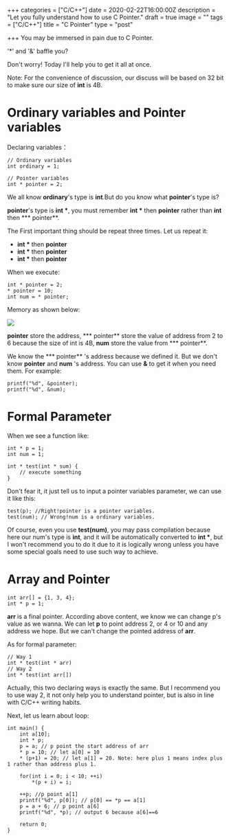 +++
categories = ["C/C++"]
date = 2020-02-22T16:00:00Z
description = "Let you fully understand how to use C Pointer."
draft = true
image = ""
tags = ["C/C++"]
title = "C Pointer"
type = "post"

+++
You may be immersed in pain due to C Pointer.

'*' and '&' baffle you?

Don't worry! Today I'll help you to get it all at once.

Note: For the convenience of discussion, our discuss will be based on 32 bit to make sure our size of **int** is 4B.

# Ordinary variables and Pointer variables

Declaring variables：

    // Ordinary variables
    int ordinary = 1;
    
    // Pointer variables
    int * pointer = 2;

We all know **ordinary**'s type is **int**.But do you know what **pointer**'s type is?

**pointer**'s type is __int *__, you must remember __int *__ then  **pointer** rather than **int** then *** pointer**.

The First important thing should be repeat three times. Let us repeat it:

* __int *__ then  **pointer**
* __int *__ then  **pointer**
* __int *__ then  **pointer**

When we execute:

    int * pointer = 2;
    * pointer = 10;
    int num = * pointer;

Memory as shown below:

![](/images/post/0E040117-5DAC-4E76-90B5-FBA37EE7226D.png)

**pointer** store the address,  *** pointer** store the value of address from 2 to 6 because the size of int is 4B,  **num** store the value from *** pointer**.

We know the *** pointer** 's address because we defined it. But we don't know **pointer** and **num** 's address. You can use **&** to get it when you need them. For example:

    printf("%d", &pointer);
    printf("%d", &num);

# Formal Parameter

When we see a function like:

    int * p = 1;
    int num = 1;
    
    int * test(int * sum) {
    	// execute something
    }

Don't fear it, it just tell us to input a pointer variables parameter, we can use it like this:

    test(p); //Right!pointer is a pointer variables.
    test(num); // Wrong!num is a ordinary variables.

Of course, even you use **test(num)**, you may pass compilation because here our num's type is **int**, and it will be automatically converted to __int *__, but I won't recommend you to do it due to it is logically wrong unless you have some special goals need to use such way to achieve.

# Array and Pointer

    int arr[] = {1, 3, 4};
    int * p = 1;

**arr** is a final pointer. According above content, we know we can change p's value as we wanna. We can let **p** to point address 2, or 4 or 10 and any address we hope. But we can't change the pointed address of **arr**.

As for formal parameter:

    // Way 1
    int * test(int * arr)
    // Way 2
    int * test(int arr[])

Actually, this two declaring ways is exactly the same. But I recommend you to use way 2, it not only help you to understand pointer, but is also in line with C/C++ writing habits.

Next, let us learn about loop:

    int main() {
    	int a[10];
        int * p;
        p = a; // p point the start address of arr
        * p = 10; // let a[0] = 10
        * (p+1) = 20; // let a[1] = 20. Note: here plus 1 means index plus 1 rather than address plus 1.
        
        for(int i = 0; i < 10; ++i)
        	*(p + i) = i;
        
        ++p; //p point a[1]
        printf("%d", p[0]); // p[0] == *p == a[1]
        p = a + 6; // p point a[6]
        printf("%d", *p); // output 6 because a[6]==6
        
        return 0;
    }